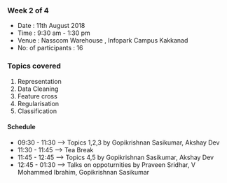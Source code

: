 ### Week 2 of 4
* Date  :  11th August 2018
* Time  : 9:30 am - 1:30 pm
* Venue : Nasscom Warehouse , Infopark Campus Kakkanad
* No: of participants : 16




### Topics covered

1. Representation
2. Data Cleaning
3. Feature cross
4. Regularisation
5. Classification


#### Schedule 
- 09:30 - 11:30 --> Topics 1,2,3 by Gopikrishnan Sasikumar, Akshay Dev
- 11:30 - 11:45 --> Tea Break
- 11:45 - 12:45 --> Topics 4,5 by Gopikrishnan Sasikumar, Akshay Dev
- 12:45 - 01:30 --> Talks on oppoturnities by Praveen Sridhar, V Mohammed Ibrahim, Gopikrishnan Sasikumar
